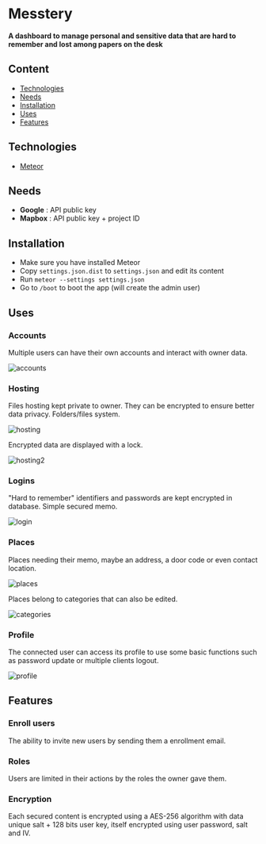 # Messtery
**A dashboard to manage personal and sensitive data that are hard to remember and lost among papers on the desk**

## Content

- [Technologies](#technologies)
- [Needs](#needs)
- [Installation](#installation)
- [Uses](#uses)
- [Features](#features)

## Technologies

- [Meteor](https://meteor.com/)

## Needs

- **Google** : API public key
- **Mapbox** : API public key + project ID

## Installation
- Make sure you have installed Meteor
- Copy `settings.json.dist` to `settings.json` and edit its content
- Run `meteor --settings settings.json`
- Go to `/boot` to boot the app (will create the admin user)

## Uses
### Accounts
Multiple users can have their own accounts and interact with owner data.

![accounts](https://cloud.githubusercontent.com/assets/4401230/10879491/96f1efc0-8154-11e5-9419-63be2f19b7fe.PNG)

### Hosting
Files hosting kept private to owner. They can be encrypted to ensure better data privacy. Folders/files system.

![hosting](https://cloud.githubusercontent.com/assets/4401230/10879509/b492651e-8154-11e5-8900-45c1d63f9adc.png)

Encrypted data are displayed with a lock.

![hosting2](https://cloud.githubusercontent.com/assets/4401230/10879511/b4a664a6-8154-11e5-82c4-a9221e09bf25.png)

### Logins
"Hard to remember" identifiers and passwords are kept encrypted in database. Simple secured memo.

![login](https://cloud.githubusercontent.com/assets/4401230/10879516/b826e146-8154-11e5-87b9-f42eff52c5f6.PNG)

### Places
Places needing their memo, maybe an address, a door code or even contact location.

![places](https://cloud.githubusercontent.com/assets/4401230/10879517/b8397432-8154-11e5-888d-d855b787fad3.PNG)

Places belong to categories that can also be edited.

![categories](https://cloud.githubusercontent.com/assets/4401230/10879508/b47d79c4-8154-11e5-8f21-63a46d5bc125.PNG)

### Profile
The connected user can access its profile to use some basic functions such as password update or multiple clients logout.

![profile](https://cloud.githubusercontent.com/assets/4401230/10879518/b85bb9e8-8154-11e5-83c2-9422dc1dc094.PNG)

## Features
### Enroll users
The ability to invite new users by sending them a enrollment email.

### Roles
Users are limited in their actions by the roles the owner gave them.

### Encryption
Each secured content is encrypted using a AES-256 algorithm with data unique salt + 128 bits user key, itself encrypted using user password, salt and IV.
